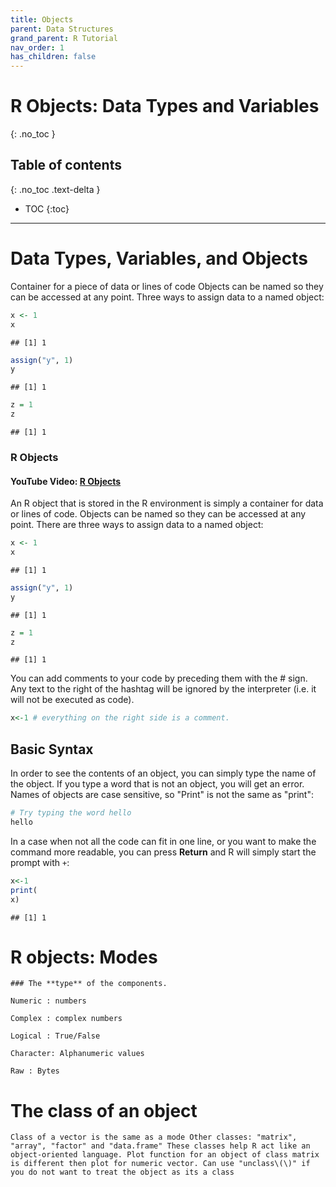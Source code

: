 ```yaml
---
title: Objects
parent: Data Structures
grand_parent: R Tutorial
nav_order: 1
has_children: false
---
```


# R Objects: Data Types and Variables
{: .no_toc }


## Table of contents
{: .no_toc .text-delta }

- TOC
{:toc}

---

# Data Types, Variables, and Objects

Container for a piece of data or lines of code Objects can be named so they can be accessed at any point. Three ways to assign data to a named object:

```r
x <- 1
x
```

```
## [1] 1
```

```r
assign("y", 1)
y
```

```
## [1] 1
```

```r
z = 1
z
```

```
## [1] 1
```

### R Objects

#### YouTube Video: [R Objects](https://youtu.be/8GXsn8qd7Gc)

An R object that is stored in the R environment is simply a container for data or lines of code. Objects can be named so they can be accessed at any point. There are three ways to assign data to a named object:

``` r
x <- 1
x
```

    ## [1] 1

``` r
assign("y", 1)
y
```

    ## [1] 1

``` r
z = 1
z
```

    ## [1] 1

You can add comments to your code by preceding them with the \# sign. Any text to the right of the hashtag will be ignored by the interpreter (i.e. it will not be executed as code).

``` r
x<-1 # everything on the right side is a comment.
```


## Basic Syntax

In order to see the contents of an object, you can simply type the name of the object. If you type a word that is not an object, you will get an error. Names of objects are case sensitive, so "Print" is not the same as "print":

``` r
# Try typing the word hello
hello
```

In a case when not all the code can fit in one line, or you want to make the command more readable, you can press **Return** and R will simply start the prompt with `+`:

``` r
x<-1
print(
x)
```

    ## [1] 1


# R objects: Modes

    ### The **type** of the components.

    Numeric : numbers

    Complex : complex numbers

    Logical : True/False

    Character: Alphanumeric values

    Raw : Bytes


# The class of an object

    Class of a vector is the same as a mode Other classes: "matrix", "array", "factor" and "data.frame" These classes help R act like an object-oriented language. Plot function for an object of class matrix is different then plot for numeric vector. Can use "unclass\(\)" if you do not want to treat the object as its a class
